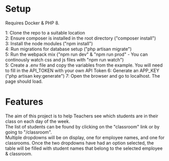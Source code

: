 <h1> Setup </h1>

Requires Docker & PHP 8.

1: Clone the repo to a suitable location <br>
2: Ensure composer is installed in the root directory ("composer install") <br>
3: Install the node modules ("npm install") <br>
4: Run migrations for database setup ("php artisan migrate") <br>
5: Run the webpack mix ("npm run dev" & "npm run prod" - You can continously watch css and js files with "npm run watch") <br>
5: Create a .env file and copy the variables from the example. You will need to fill in the API_TOKEN with your own API Token
6: Generate an APP_KEY ("php artisan key:generate")
7: Open the browser and go to localhost. The page should load.

<h1> Features </h1>
The aim of this project is to help Teachers see which students are in their class on each day of the week. <br>
The list of students can be found by clicking on the "classroom" link or by going to "/classroom". <br>
Multiple dropdowns will be on display, one for employee names, and one for classrooms. Once the two dropdowns have had an option selected, the table will be filled with student names that belong to the selected employee & classroom. 

